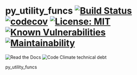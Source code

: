 # py_utility_funcs [![Build Status](https://travis-ci.com/IamVNIE/py_utility_funcs.svg?branch=master)](https://travis-ci.com/IamVNIE/py_utility_funcs) [![codecov](https://codecov.io/gh/IamVNIE/py_utility_funcs/branch/master/graph/badge.svg)](https://codecov.io/gh/IamVNIE/py_utility_funcs) [![License: MIT](https://img.shields.io/badge/License-MIT-yellow.svg)](https://opensource.org/licenses/MIT)  [![Known Vulnerabilities](https://snyk.io/test/github/IamVNIE/py_utility_funcs/badge.svg?targetFile=requirements.txt)](https://snyk.io/test/github/IamVNIE/py_utility_funcs?targetFile=requirements.txt) [![Maintainability](https://api.codeclimate.com/v1/badges/7883068e37bd93489c5b/maintainability)](https://codeclimate.com/github/IamVNIE/py_utility_funcs/maintainability) 


![Read the Docs](https://img.shields.io/readthedocs/py-utility-funcs?style=for-the-badge) ![Code Climate technical debt](https://img.shields.io/codeclimate/tech-debt/IamVNIE/py_utility_funcs)

py_utility_funcs
